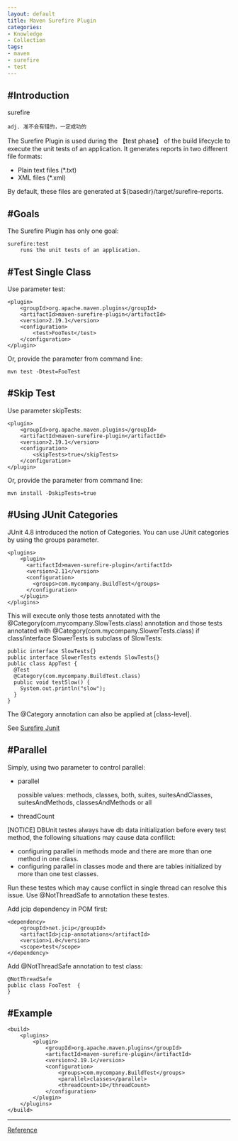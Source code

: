 ```yaml
---
layout: default
title: Maven Surefire Plugin
categories:
- Knowledge
- Collection
tags:
- maven
- surefire
- test
---
```

#Introduction
-----------------------------
surefire

	adj. 准不会有错的，一定成功的

The Surefire Plugin is used during the 【test phase】 of the build lifecycle to execute the unit tests of an application. 
It generates reports in two different file formats:

* Plain text files (*.txt)
* XML files (*.xml)

By default, these files are generated at ${basedir}/target/surefire-reports.


#Goals
-----------------------------
The Surefire Plugin has only one goal:

	surefire:test 
		runs the unit tests of an application.

#Test Single Class
-----------------------------
Use parameter test:
 
	<plugin>
		<groupId>org.apache.maven.plugins</groupId>
		<artifactId>maven-surefire-plugin</artifactId>
		<version>2.19.1</version>
		<configuration>
			<test>FooTest</test>
		</configuration>
	</plugin>

Or, provide the parameter from command line:

	mvn test -Dtest=FooTest

#Skip Test
-----------------------------
Use parameter skipTests:

	<plugin>
		<groupId>org.apache.maven.plugins</groupId>
		<artifactId>maven-surefire-plugin</artifactId>
		<version>2.19.1</version>
		<configuration>
			<skipTests>true</skipTests>
		</configuration>
	</plugin>

Or, provide the parameter from command line:

	mvn install -DskipTests=true

#Using JUnit Categories
-----------------------------
JUnit 4.8 introduced the notion of Categories. You can use JUnit categories by using the groups parameter.

	<plugins>
	    <plugin>
	      <artifactId>maven-surefire-plugin</artifactId>
	      <version>2.11</version>
	      <configuration>
	        <groups>com.mycompany.BuildTest</groups>
	      </configuration>
	    </plugin>
	</plugins>

This will execute only those tests annotated with the @Category(com.mycompany.SlowTests.class) annotation and those tests annotated with @Category(com.mycompany.SlowerTests.class) if class/interface SlowerTests is subclass of SlowTests:

    public interface SlowTests{}
    public interface SlowerTests extends SlowTests{}
    public class AppTest {
      @Test
      @Category(com.mycompany.BuildTest.class)
      public void testSlow() {
        System.out.println("slow");
      }
    }
The @Category annotation can also be applied at [class-level].

See [Surefire Junit]

#Parallel
-----------------------------

Simply, using two parameter to control parallel:

* parallel
   
	possible values: methods, classes, both, suites, suitesAndClasses, suitesAndMethods, classesAndMethods or all

* threadCount


[NOTICE] DBUnit testes always have db data initialization before every test method, the following situations may cause data confilict:

* configuring parallel in methods mode and there are more than one method in one class.
* configuring parallel in classes mode and there are tables initialized by more than one test classes.

Run these testes which may cause conflict in single thread can resolve this issue. Use @NotThreadSafe to annotation these testes.

Add jcip dependency in POM first:

	<dependency>
		<groupId>net.jcip</groupId>
		<artifactId>jcip-annotations</artifactId>
		<version>1.0</version>
		<scope>test</scope>
	</dependency>

Add @NotThreadSafe annotation to test class:

	@NotThreadSafe
	public class FooTest  {
	}

#Example
-----------------------------
	<build>
		<plugins>
			<plugin>
				<groupId>org.apache.maven.plugins</groupId>
				<artifactId>maven-surefire-plugin</artifactId>
				<version>2.19.1</version>
				<configuration>
	        		<groups>com.mycompany.BuildTest</groups>
					<parallel>classes</parallel>
          			<threadCount>10</threadCount>
				</configuration>
			</plugin>
		</plugins>
	</build>



------------------
[Reference]

[reference]: https://maven.apache.org/surefire/maven-surefire-plugin/
[Surefire Junit]: https://maven.apache.org/surefire/maven-surefire-plugin/examples/junit.html